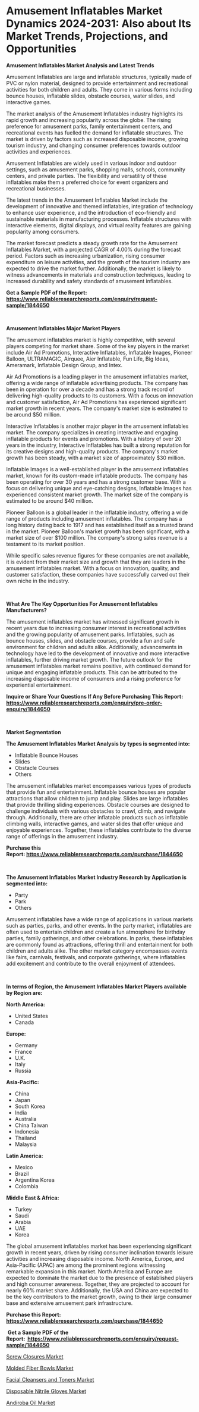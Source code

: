 <p><h1>Amusement Inflatables Market Dynamics 2024-2031: Also about Its Market Trends, Projections, and Opportunities</h1></p><p><strong>Amusement Inflatables Market Analysis and Latest Trends</strong></p>
<p><p>Amusement Inflatables are large and inflatable structures, typically made of PVC or nylon material, designed to provide entertainment and recreational activities for both children and adults. They come in various forms including bounce houses, inflatable slides, obstacle courses, water slides, and interactive games.</p><p>The market analysis of the Amusement Inflatables industry highlights its rapid growth and increasing popularity across the globe. The rising preference for amusement parks, family entertainment centers, and recreational events has fuelled the demand for inflatable structures. The market is driven by factors such as increased disposable income, growing tourism industry, and changing consumer preferences towards outdoor activities and experiences.</p><p>Amusement Inflatables are widely used in various indoor and outdoor settings, such as amusement parks, shopping malls, schools, community centers, and private parties. The flexibility and versatility of these inflatables make them a preferred choice for event organizers and recreational businesses.</p><p>The latest trends in the Amusement Inflatables Market include the development of innovative and themed inflatables, integration of technology to enhance user experience, and the introduction of eco-friendly and sustainable materials in manufacturing processes. Inflatable structures with interactive elements, digital displays, and virtual reality features are gaining popularity among consumers.</p><p>The market forecast predicts a steady growth rate for the Amusement Inflatables Market, with a projected CAGR of 4.00% during the forecast period. Factors such as increasing urbanization, rising consumer expenditure on leisure activities, and the growth of the tourism industry are expected to drive the market further. Additionally, the market is likely to witness advancements in materials and construction techniques, leading to increased durability and safety standards of amusement inflatables.</p></p>
<p><strong>Get a Sample PDF of the Report:&nbsp; <a href="https://www.reliableresearchreports.com/enquiry/request-sample/1844650">https://www.reliableresearchreports.com/enquiry/request-sample/1844650</a></strong></p>
<p>&nbsp;</p>
<p><strong>Amusement Inflatables Major Market Players</strong></p>
<p><p>The amusement inflatables market is highly competitive, with several players competing for market share. Some of the key players in the market include Air Ad Promotions, Interactive Inflatables, Inflatable Images, Pioneer Balloon, ULTRAMAGIC, Airquee, Aier Inflatable, Fun Life, Big Ideas, Ameramark, Inflatable Design Group, and Intex.</p><p>Air Ad Promotions is a leading player in the amusement inflatables market, offering a wide range of inflatable advertising products. The company has been in operation for over a decade and has a strong track record of delivering high-quality products to its customers. With a focus on innovation and customer satisfaction, Air Ad Promotions has experienced significant market growth in recent years. The company's market size is estimated to be around $50 million.</p><p>Interactive Inflatables is another major player in the amusement inflatables market. The company specializes in creating interactive and engaging inflatable products for events and promotions. With a history of over 20 years in the industry, Interactive Inflatables has built a strong reputation for its creative designs and high-quality products. The company's market growth has been steady, with a market size of approximately $30 million.</p><p>Inflatable Images is a well-established player in the amusement inflatables market, known for its custom-made inflatable products. The company has been operating for over 30 years and has a strong customer base. With a focus on delivering unique and eye-catching designs, Inflatable Images has experienced consistent market growth. The market size of the company is estimated to be around $40 million.</p><p>Pioneer Balloon is a global leader in the inflatable industry, offering a wide range of products including amusement inflatables. The company has a long history dating back to 1917 and has established itself as a trusted brand in the market. Pioneer Balloon's market growth has been significant, with a market size of over $100 million. The company's strong sales revenue is a testament to its market position.</p><p>While specific sales revenue figures for these companies are not available, it is evident from their market size and growth that they are leaders in the amusement inflatables market. With a focus on innovation, quality, and customer satisfaction, these companies have successfully carved out their own niche in the industry.</p></p>
<p>&nbsp;</p>
<p><strong>What Are The Key Opportunities For Amusement Inflatables Manufacturers?</strong></p>
<p><p>The amusement inflatables market has witnessed significant growth in recent years due to increasing consumer interest in recreational activities and the growing popularity of amusement parks. Inflatables, such as bounce houses, slides, and obstacle courses, provide a fun and safe environment for children and adults alike. Additionally, advancements in technology have led to the development of innovative and more interactive inflatables, further driving market growth. The future outlook for the amusement inflatables market remains positive, with continued demand for unique and engaging inflatable products. This can be attributed to the increasing disposable income of consumers and a rising preference for experiential entertainment.</p></p>
<p><strong>Inquire or Share Your Questions If Any Before Purchasing This Report: <a href="https://www.reliableresearchreports.com/enquiry/pre-order-enquiry/1844650">https://www.reliableresearchreports.com/enquiry/pre-order-enquiry/1844650</a></strong></p>
<p>&nbsp;</p>
<p><strong>Market Segmentation</strong></p>
<p><strong>The Amusement Inflatables Market Analysis by types is segmented into:</strong></p>
<p><ul><li>Inflatable Bounce Houses</li><li>Slides</li><li>Obstacle Courses</li><li>Others</li></ul></p>
<p><p>The amusement inflatables market encompasses various types of products that provide fun and entertainment. Inflatable bounce houses are popular attractions that allow children to jump and play. Slides are large inflatables that provide thrilling sliding experiences. Obstacle courses are designed to challenge individuals with various obstacles to crawl, climb, and navigate through. Additionally, there are other inflatable products such as inflatable climbing walls, interactive games, and water slides that offer unique and enjoyable experiences. Together, these inflatables contribute to the diverse range of offerings in the amusement industry.</p></p>
<p><strong>Purchase this Report:&nbsp;<a href="https://www.reliableresearchreports.com/purchase/1844650">https://www.reliableresearchreports.com/purchase/1844650</a></strong></p>
<p>&nbsp;</p>
<p><strong>The Amusement Inflatables Market Industry Research by Application is segmented into:</strong></p>
<p><ul><li>Party</li><li>Park</li><li>Others</li></ul></p>
<p><p>Amusement inflatables have a wide range of applications in various markets such as parties, parks, and other events. In the party market, inflatables are often used to entertain children and create a fun atmosphere for birthday parties, family gatherings, and other celebrations. In parks, these inflatables are commonly found as attractions, offering thrill and entertainment for both children and adults alike. The other market category encompasses events like fairs, carnivals, festivals, and corporate gatherings, where inflatables add excitement and contribute to the overall enjoyment of attendees.</p></p>
<p>&nbsp;</p>
<p><strong>In terms of Region, the Amusement Inflatables Market Players available by Region are:</strong></p>
<p>
    <p> <strong> North America: </strong>
        <ul>
            <li>United States</li>
            <li>Canada</li>
        </ul>
        </p> 
    <p> <strong> Europe: </strong>
        <ul>
            <li>Germany</li>
            <li>France</li>
            <li>U.K.</li>
            <li>Italy</li>
            <li>Russia</li>
        </ul>
        </p> 
    <p> <strong> Asia-Pacific: </strong>
        <ul>
            <li>China</li>
            <li>Japan</li>
            <li>South Korea</li>
            <li>India</li>
            <li>Australia</li>
            <li>China Taiwan</li>
            <li>Indonesia</li>
            <li>Thailand</li>
            <li>Malaysia</li>
        </ul>
        </p> 
    <p> <strong> Latin America: </strong>
        <ul>
            <li>Mexico</li>
            <li>Brazil</li>
            <li>Argentina Korea</li>
            <li>Colombia</li>
        </ul>
        </p> 
    <p> <strong> Middle East & Africa: </strong>
        <ul>
            <li>Turkey</li>
            <li>Saudi</li>
            <li>Arabia</li>
            <li>UAE</li>
            <li>Korea</li>
        </ul>
    </p>
    </p>
<p><p>The global amusement inflatables market has been experiencing significant growth in recent years, driven by rising consumer inclination towards leisure activities and increasing disposable income. North America, Europe, and Asia-Pacific (APAC) are among the prominent regions witnessing remarkable expansion in this market. North America and Europe are expected to dominate the market due to the presence of established players and high consumer awareness. Together, they are projected to account for nearly 60% market share. Additionally, the USA and China are expected to be the key contributors to the market growth, owing to their large consumer base and extensive amusement park infrastructure.</p></p>
<p><strong>Purchase this Report: <a href="https://www.reliableresearchreports.com/purchase/1844650">https://www.reliableresearchreports.com/purchase/1844650</a></strong></p>
<p>&nbsp;<strong>Get a Sample PDF of the Report:&nbsp;&nbsp;<a href="https://www.reliableresearchreports.com/enquiry/request-sample/1844650">https://www.reliableresearchreports.com/enquiry/request-sample/1844650</a></strong></p>
<p><strong></strong></p>
<p><p><a href="https://github.com/mahnoor2003/Market-Research-Report-List-2/blob/main/screw-closures-market.md">Screw Closures Market</a></p><p><a href="https://github.com/provorikovar/Market-Research-Report-List-2/blob/main/molded-fiber-bowls-market.md">Molded Fiber Bowls Market</a></p><p><a href="https://github.com/aliciawhite5576/Market-Research-Report-List-2/blob/main/facial-cleansers-and-toners-market.md">Facial Cleansers and Toners Market</a></p><p><a href="https://github.com/marloy8/Market-Research-Report-List-2/blob/main/disposable-nitrile-gloves-market.md">Disposable Nitrile Gloves Market</a></p><p><a href="https://github.com/kipkeeva/Market-Research-Report-List-2/blob/main/andiroba-oil-market.md">Andiroba Oil Market</a></p></p>